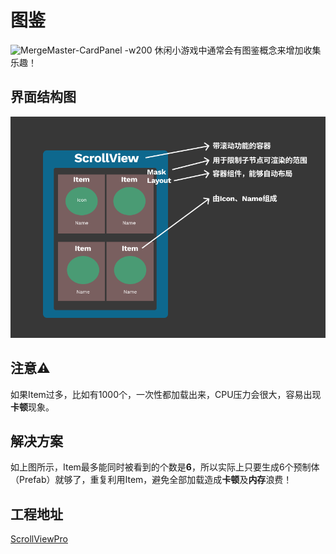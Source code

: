 # 图鉴
![MergeMaster-CardPanel -w200](./Media/MergeMaster-CardPanel.gif)
休闲小游戏中通常会有图鉴概念来增加收集乐趣！
## 界面结构图
![CardPanel -w500](./Media/图鉴结构图.png)
## 注意⚠️
如果Item过多，比如有1000个，一次性都加载出来，CPU压力会很大，容易出现**卡顿**现象。
## 解决方案
如上图所示，Item最多能同时被看到的个数是**6**，所以实际上只要生成6个预制体（Prefab）就够了，重复利用Item，避免全部加载造成**卡顿**及**内存**浪费！
## 工程地址
[ScrollViewPro](https://github.com/u6fe0/Hyper-Casual-Games-Dev-Guide/blob/main/Example/Cocos-Creator/ScrollViewPro/README.md)